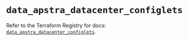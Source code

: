 # `data_apstra_datacenter_configlets`

Refer to the Terraform Registry for docs: [`data_apstra_datacenter_configlets`](https://registry.terraform.io/providers/juniper/apstra/0.94.0/docs/data-sources/datacenter_configlets).
